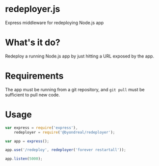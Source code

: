 # redeployer.js
Express middleware for redeploying Node.js app

# What's it do?
Redeploy a running Node.js app by just hitting
a URL exposed by the app.

# Requirements
The app must be running from a git repository,
and `git pull` must be sufficient to pull new code.

# Usage
```js
var express = require('express'),
    redeployer = require('@byondreal/redeployer');

var app = express();

app.use('/redeploy', redeployer('forever restartall'));

app.listen(5000);
```
